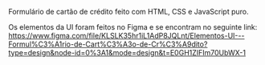Formulário de cartão de crédito feito com HTML, CSS e JavaScript puro.

Os elementos da UI foram feitos no Figma e se encontram no seguinte link:
https://www.figma.com/file/KLSLK35hr1iL1AdP8JQLnt/Elementos-UI---Formul%C3%A1rio-de-Cart%C3%A3o-de-Cr%C3%A9dito?type=design&node-id=0%3A1&mode=design&t=E0GH1ZIFIm70UbWX-1
